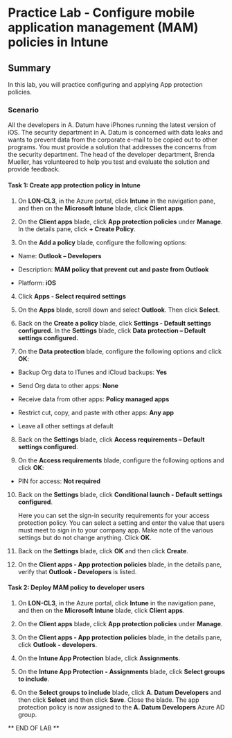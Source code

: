 # Practice Lab - Configure mobile application management (MAM) policies in Intune

## Summary

In this lab, you will practice configuring and applying App protection policies.

### Scenario

All the developers in A. Datum have iPhones running the latest version of iOS. The security department in A. Datum is concerned with data leaks and wants to prevent data from the corporate e-mail to be copied out to other programs. You must provide a solution that addresses the concerns from the security department. The head of the developer department, Brenda Mueller, has volunteered to help you test and evaluate the solution and provide feedback.

#### Task 1: Create app protection policy in Intune

1.  On **LON-CL3**, in the Azure portal, click **Intune** in the navigation
    pane, and then on the **Microsoft Intune** blade, click **Client apps**.

2.  On the **Client apps** blade, click **App protection policies** under
    **Manage**. In the details pane, click **+ Create Policy**.

3.  On the **Add a policy** blade, configure the following options:

-   Name: **Outlook – Developers**

-   Description: **MAM policy that prevent cut and paste from Outlook**

-   Platform: **iOS**

4.  Click **Apps - Select required settings**

5.  On the **Apps** blade, scroll down and select **Outlook**. Then click
    **Select**.

6.  Back on the **Create a policy** blade, click **Settings - Default settings
    configured.** In the **Settings** blade, click **Data protection – Default
    settings configured.**

7.  On the **Data protection** blade, configure the following options and click
    **OK**:

-   Backup Org data to ITunes and iCloud backups: **Yes**

-   Send Org data to other apps: **None**

-   Receive data from other apps: **Policy managed apps**

-   Restrict cut, copy, and paste with other apps: **Any app**

-   Leave all other settings at default

8.  Back on the **Settings** blade, click **Access requirements – Default
    settings configured**.

9.  On the **Access requirements** blade, configure the following options and
    click **OK**:

-   PIN for access: **Not required**

10.  Back on the **Settings** blade, click **Conditional launch - Default
    settings configured**.

     Here you can set the sign-in security requirements for your access
     protection policy. You can select a setting and enter the value that users
     must meet to sign in to your company app. Make note of the various settings
     but do not change anything. Click **OK**.

11.  Back on the **Settings** blade, click **OK** and then click **Create**.

12.  On the **Client apps - App protection policies** blade, in the details pane,
    verify that **Outlook - Developers** is listed.

#### Task 2: Deploy MAM policy to developer users

1.  On **LON-CL3**, in the Azure portal, click **Intune** in the navigation
    pane, and then on the **Microsoft Intune** blade, click **Client apps**.

2.  On the **Client apps** blade, click **App protection policies** under
    **Manage**.

3.  On the **Client apps - App protection policies** blade, in the details pane,
    click **Outlook - developers**.

4.  On the **Intune App Protection** blade, click **Assignments**.

5.  On the **Intune App Protection - Assignments** blade, click **Select groups
    to include**.

6.  On the **Select groups to include** blade, click **A. Datum Developers** and
    then click **Select** and then click **Save**. Close the blade. The app
    protection policy is now assigned to the **A. Datum Developers** Azure AD
    group.

** END OF LAB **